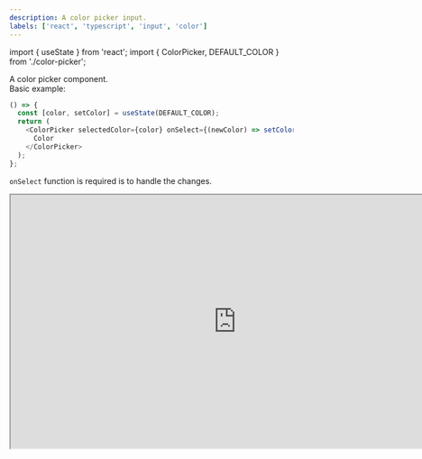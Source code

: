 ```yaml
---
description: A color picker input.
labels: ['react', 'typescript', 'input', 'color']
---
```


import { useState } from 'react';
import { ColorPicker, DEFAULT_COLOR } from './color-picker';

A color picker component.  
Basic example:

```js live
() => {
  const [color, setColor] = useState(DEFAULT_COLOR);
  return (
    <ColorPicker selectedColor={color} onSelect={(newColor) => setColor(newColor)} size="l">
      Color
    </ColorPicker>
  );
};
```

`onSelect` function is required is to handle the changes.

<iframe style={{ border: '1px solid rgba(0, 0, 0, 0.1)'}} width="800" height="450" src="https://www.figma.com/embed?embed_host=share&url=https%3A%2F%2Fwww.figma.com%2Ffile%2FjuFzg6Qsc3UKhJ5HZKQZE2%2FBase-UI-Button%3Fnode-id%3D1318%253A1815" allowFullScreen></iframe>
